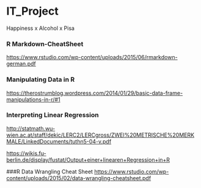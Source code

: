# IT_Project
Happiness x Alcohol x Pisa

### R Markdown-CheatSheet
https://www.rstudio.com/wp-content/uploads/2015/06/rmarkdown-german.pdf

### Manipulating Data in R
https://therostrumblog.wordpress.com/2014/01/29/basic-data-frame-manipulations-in-r/#1

### Interpreting Linear Regression
http://statmath.wu-wien.ac.at/staff/dekic/LERC2/LERCgross/ZWEI%20METRISCHE%20MERKMALE/LinkedDocuments/tuthn5-04-v.pdf

https://wikis.fu-berlin.de/display/fustat/Output+einer+linearen+Regression+in+R 

###R Data Wrangling Cheat Sheet
https://www.rstudio.com/wp-content/uploads/2015/02/data-wrangling-cheatsheet.pdf